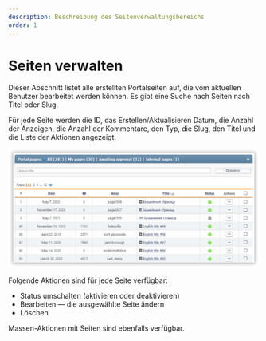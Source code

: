 ```yaml
---
description: Beschreibung des Seitenverwaltungsbereichs
order: 1
---
```


# Seiten verwalten

Dieser Abschnitt listet alle erstellten Portalseiten auf, die vom aktuellen Benutzer bearbeitet werden können. Es gibt eine Suche nach Seiten nach Titel oder Slug.

Für jede Seite werden die ID, das Erstellen/Aktualisieren Datum, die Anzahl der Anzeigen, die Anzahl der Kommentare, den Typ, die Slug, den Titel und die Liste der Aktionen angezeigt.

![Manage pages](manage_pages.png)

Folgende Aktionen sind für jede Seite verfügbar:

- Status umschalten (aktivieren oder deaktivieren)
- Bearbeiten — die ausgewählte Seite ändern
- Löschen

Massen-Aktionen mit Seiten sind ebenfalls verfügbar.
